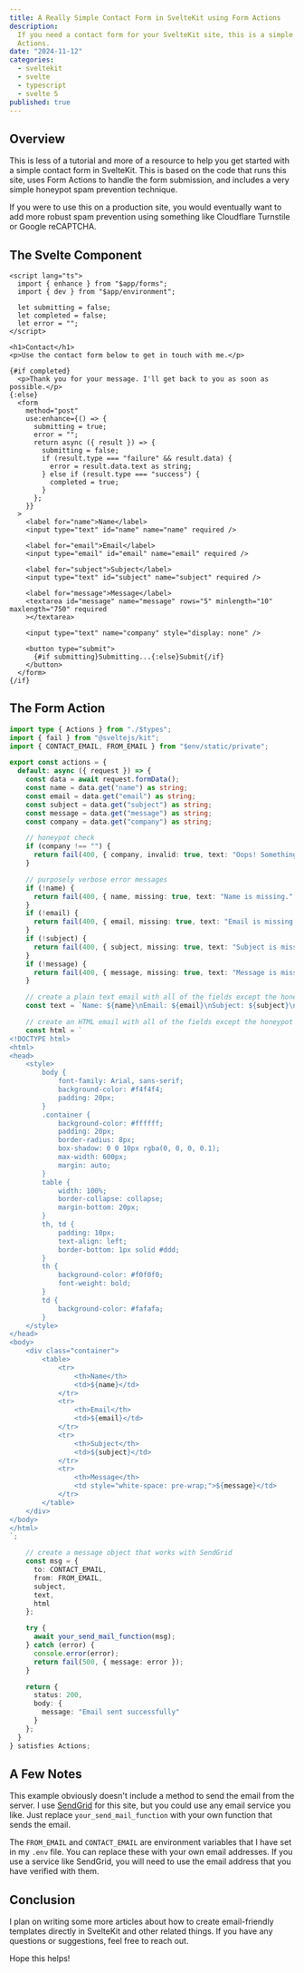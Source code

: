 ```yaml
---
title: A Really Simple Contact Form in SvelteKit using Form Actions
description:
  If you need a contact form for your SvelteKit site, this is a simple example using Form
  Actions.
date: "2024-11-12"
categories:
  - sveltekit
  - svelte
  - typescript
  - svelte 5
published: true
---
```


## Overview

This is less of a tutorial and more of a resource to help you get started with a simple
contact form in SvelteKit. This is based on the code that runs this site, uses Form
Actions to handle the form submission, and includes a very simple honeypot spam prevention
technique.

If you were to use this on a production site, you would eventually want to add more robust
spam prevention using something like Cloudflare Turnstile or Google reCAPTCHA.

## The Svelte Component

```svelte:contact/+page.svelte
<script lang="ts">
  import { enhance } from "$app/forms";
  import { dev } from "$app/environment";

  let submitting = false;
  let completed = false;
  let error = "";
</script>

<h1>Contact</h1>
<p>Use the contact form below to get in touch with me.</p>

{#if completed}
  <p>Thank you for your message. I'll get back to you as soon as possible.</p>
{:else}
  <form
    method="post"
    use:enhance={() => {
      submitting = true;
      error = "";
      return async ({ result }) => {
        submitting = false;
        if (result.type === "failure" && result.data) {
          error = result.data.text as string;
        } else if (result.type === "success") {
          completed = true;
        }
      };
    }}
  >
    <label for="name">Name</label>
    <input type="text" id="name" name="name" required />

    <label for="email">Email</label>
    <input type="email" id="email" name="email" required />

    <label for="subject">Subject</label>
    <input type="text" id="subject" name="subject" required />

    <label for="message">Message</label>
    <textarea id="message" name="message" rows="5" minlength="10" maxlength="750" required
    ></textarea>

    <input type="text" name="company" style="display: none" />

    <button type="submit">
      {#if submitting}Submitting...{:else}Submit{/if}
    </button>
  </form>
{/if}
```

## The Form Action

```typescript:contact/+page.server.ts
import type { Actions } from "./$types";
import { fail } from "@sveltejs/kit";
import { CONTACT_EMAIL, FROM_EMAIL } from "$env/static/private";

export const actions = {
  default: async ({ request }) => {
    const data = await request.formData();
    const name = data.get("name") as string;
    const email = data.get("email") as string;
    const subject = data.get("subject") as string;
    const message = data.get("message") as string;
    const company = data.get("company") as string;

    // honeypot check
    if (company !== "") {
      return fail(400, { company, invalid: true, text: "Oops! Something went wrong!" });
    }

    // purposely verbose error messages
    if (!name) {
      return fail(400, { name, missing: true, text: "Name is missing." });
    }
    if (!email) {
      return fail(400, { email, missing: true, text: "Email is missing." });
    }
    if (!subject) {
      return fail(400, { subject, missing: true, text: "Subject is missing." });
    }
    if (!message) {
      return fail(400, { message, missing: true, text: "Message is missing." });
    }

    // create a plain text email with all of the fields except the honeypot
    const text = `Name: ${name}\nEmail: ${email}\nSubject: ${subject}\nMessage: ${message}`;

    // create an HTML email with all of the fields except the honeypot
    const html = `
<!DOCTYPE html>
<html>
<head>
    <style>
        body {
            font-family: Arial, sans-serif;
            background-color: #f4f4f4;
            padding: 20px;
        }
        .container {
            background-color: #ffffff;
            padding: 20px;
            border-radius: 8px;
            box-shadow: 0 0 10px rgba(0, 0, 0, 0.1);
            max-width: 600px;
            margin: auto;
        }
        table {
            width: 100%;
            border-collapse: collapse;
            margin-bottom: 20px;
        }
        th, td {
            padding: 10px;
            text-align: left;
            border-bottom: 1px solid #ddd;
        }
        th {
            background-color: #f0f0f0;
            font-weight: bold;
        }
        td {
            background-color: #fafafa;
        }
    </style>
</head>
<body>
    <div class="container">
        <table>
            <tr>
                <th>Name</th>
                <td>${name}</td>
            </tr>
            <tr>
                <th>Email</th>
                <td>${email}</td>
            </tr>
            <tr>
                <th>Subject</th>
                <td>${subject}</td>
            </tr>
            <tr>
                <th>Message</th>
                <td style="white-space: pre-wrap;">${message}</td>
            </tr>
        </table>
    </div>
</body>
</html>
`;

    // create a message object that works with SendGrid
    const msg = {
      to: CONTACT_EMAIL,
      from: FROM_EMAIL,
      subject,
      text,
      html
    };

    try {
      await your_send_mail_function(msg);
    } catch (error) {
      console.error(error);
      return fail(500, { message: error });
    }

    return {
      status: 200,
      body: {
        message: "Email sent successfully"
      }
    };
  }
} satisfies Actions;
```

## A Few Notes

This example obviously doesn't include a method to send the email from the server. I use
[SendGrid](https://sendgrid.com) for this site, but you could use any email service you
like. Just replace `your_send_mail_function` with your own function that sends the email.

The `FROM_EMAIL` and `CONTACT_EMAIL` are environment variables that I have set in my
`.env` file. You can replace these with your own email addresses. If you use a service
like SendGrid, you will need to use the email address that you have verified with them.

## Conclusion

I plan on writing some more articles about how to create email-friendly templates directly
in SvelteKit and other related things. If you have any questions or suggestions, feel free
to reach out.

Hope this helps!
